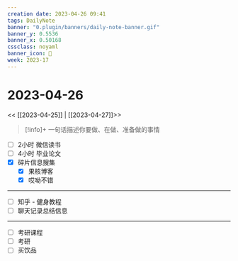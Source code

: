 ```yaml
---
creation date: 2023-04-26 09:41
tags: DailyNote
banner: "0.plugin/banners/daily-note-banner.gif"
banner_y: 0.5536
banner_x: 0.50168
cssclass: noyaml
banner_icon: 💌
week: 2023-17
---
```


# 2023-04-26

<< [[2023-04-25]] | [[2023-04-27]]>>


> [!info]+ 一句话描述你要做、在做、准备做的事情
> 


- [ ] 2小时 微信读书
- [ ] 4小时 毕业论文
- [x] 碎片信息搜集
	- [x] 果核博客
	- [x] 哎呦不错

---

- [ ] 知乎 - 健身教程
- [ ] 聊天记录总结信息

---

- [ ] 考研课程
- [ ] 考研
- [ ] 买饮品

